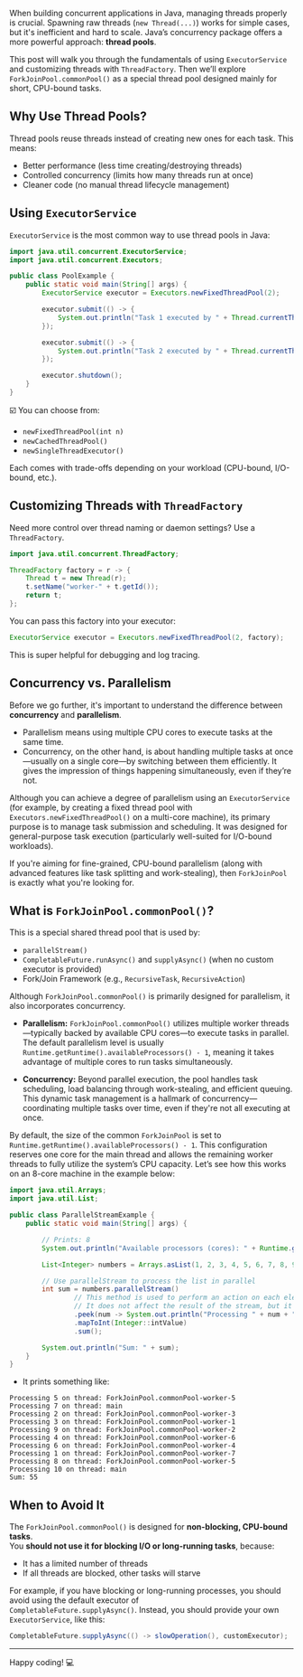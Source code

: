 When building concurrent applications in Java, managing threads properly is crucial. Spawning raw threads (`new Thread(...)`) works for simple cases, but it's inefficient and hard to scale. Java’s concurrency package offers a more powerful approach: **thread pools**.

This post will walk you through the fundamentals of using `ExecutorService` and customizing threads with `ThreadFactory`. 
Then we’ll explore `ForkJoinPool.commonPool()` as a special thread pool designed mainly for short, CPU-bound tasks.

## Why Use Thread Pools?

Thread pools reuse threads instead of creating new ones for each task. This means:

- Better performance (less time creating/destroying threads)
- Controlled concurrency (limits how many threads run at once)
- Cleaner code (no manual thread lifecycle management)

## Using `ExecutorService`

`ExecutorService` is the most common way to use thread pools in Java:

```java
import java.util.concurrent.ExecutorService;
import java.util.concurrent.Executors;

public class PoolExample {
    public static void main(String[] args) {
        ExecutorService executor = Executors.newFixedThreadPool(2);

        executor.submit(() -> {
            System.out.println("Task 1 executed by " + Thread.currentThread().getName());
        });

        executor.submit(() -> {
            System.out.println("Task 2 executed by " + Thread.currentThread().getName());
        });

        executor.shutdown();
    }
}
```

☑️ You can choose from:

- `newFixedThreadPool(int n)`
- `newCachedThreadPool()`
- `newSingleThreadExecutor()`

Each comes with trade-offs depending on your workload (CPU-bound, I/O-bound, etc.).

## Customizing Threads with `ThreadFactory`

Need more control over thread naming or daemon settings? Use a `ThreadFactory`.

```java
import java.util.concurrent.ThreadFactory;

ThreadFactory factory = r -> {
    Thread t = new Thread(r);
    t.setName("worker-" + t.getId());
    return t;
};
```

You can pass this factory into your executor:

```java
ExecutorService executor = Executors.newFixedThreadPool(2, factory);
```

This is super helpful for debugging and log tracing.

## Concurrency vs. Parallelism  
Before we go further, it's important to understand the difference between **concurrency** and **parallelism**. 

- Parallelism means using multiple CPU cores to execute tasks at the same time. 
- Concurrency, on the other hand, is about handling multiple tasks at once—usually on a single core—by switching between 
them efficiently. It gives the impression of things happening simultaneously, even if they’re not.

Although you can achieve a degree of parallelism using an `ExecutorService` (for example, by creating a fixed thread pool 
with `Executors.newFixedThreadPool()` on a multi-core machine), its primary purpose is to manage task submission and 
scheduling. It was designed for general-purpose task execution (particularly well-suited for I/O-bound workloads). 

If you're aiming for fine-grained, CPU-bound parallelism (along with advanced features like task splitting and work-stealing), then `ForkJoinPool` is exactly what you're looking for.

## What is `ForkJoinPool.commonPool()`?

This is a special shared thread pool that is used by:

- `parallelStream()`
- `CompletableFuture.runAsync()` and `supplyAsync()` (when no custom executor is provided)
- Fork/Join Framework (e.g., `RecursiveTask`, `RecursiveAction`)

Although `ForkJoinPool.commonPool()` is primarily designed for parallelism, it also incorporates concurrency.

- **Parallelism:** `ForkJoinPool.commonPool()` utilizes multiple worker threads—typically backed by available CPU cores—to execute tasks in parallel. The default parallelism level is usually `Runtime.getRuntime().availableProcessors() - 1`, meaning it takes advantage of multiple cores to run tasks simultaneously.

- **Concurrency:** Beyond parallel execution, the pool handles task scheduling, load balancing through work-stealing, and efficient queuing. This dynamic task management is a hallmark of concurrency—coordinating multiple tasks over time, even if they're not all executing at once.

By default, the size of the common `ForkJoinPool` is set to `Runtime.getRuntime().availableProcessors() - 1`. This configuration reserves one core for the main thread and allows the remaining worker threads to fully utilize the system’s CPU capacity. Let’s see how this works on an 8-core machine in the example below:

```java
import java.util.Arrays;
import java.util.List;

public class ParallelStreamExample {
    public static void main(String[] args) {

        // Prints: 8
        System.out.println("Available processors (cores): " + Runtime.getRuntime().availableProcessors());

        List<Integer> numbers = Arrays.asList(1, 2, 3, 4, 5, 6, 7, 8, 9, 10);

        // Use parallelStream to process the list in parallel
        int sum = numbers.parallelStream()
                // This method is used to perform an action on each element of the stream as it is processed. 
                // It does not affect the result of the stream, but it's useful for debugging or logging.
                .peek(num -> System.out.println("Processing " + num + " on thread: " + Thread.currentThread().getName()))
                .mapToInt(Integer::intValue)
                .sum();

        System.out.println("Sum: " + sum);
    }
}
```

- It prints something like:

```
Processing 5 on thread: ForkJoinPool.commonPool-worker-5
Processing 7 on thread: main
Processing 2 on thread: ForkJoinPool.commonPool-worker-3
Processing 3 on thread: ForkJoinPool.commonPool-worker-1
Processing 9 on thread: ForkJoinPool.commonPool-worker-2
Processing 4 on thread: ForkJoinPool.commonPool-worker-6
Processing 6 on thread: ForkJoinPool.commonPool-worker-4
Processing 1 on thread: ForkJoinPool.commonPool-worker-7
Processing 8 on thread: ForkJoinPool.commonPool-worker-5
Processing 10 on thread: main
Sum: 55
```

## When to Avoid It

The `ForkJoinPool.commonPool()` is designed for **non-blocking, CPU-bound tasks**.  
You **should not use it for blocking I/O or long-running tasks**, because:

- It has a limited number of threads
- If all threads are blocked, other tasks will starve

For example, if you have blocking or long-running processes, you should avoid using the default executor of  
`CompletableFuture.supplyAsync()`. Instead, you should provide your own `ExecutorService`, like this:

```java
CompletableFuture.supplyAsync(() -> slowOperation(), customExecutor);
```

---

Happy coding! 💻
